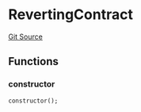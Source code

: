 # RevertingContract
[Git Source](https://github.com/erayack/zk-sync-deploy/blob/7f3ddf5f8a514cf5569d053d7217620dd36d01c7/contracts/lib/forge-std/test/StdCheats.t.sol)


## Functions
### constructor


```solidity
constructor();
```

